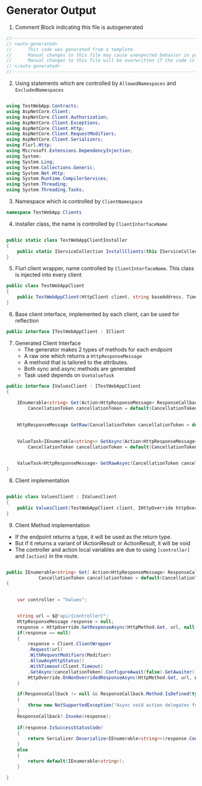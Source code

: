 # Generator Output

1. Comment Block indicating this file is autogenerated

```c# 
//------------------------------------------------------------------------------
// <auto-generated>
//		This code was generated from a template.
//		Manual changes to this file may cause unexpected behavior in your application.
//		Manual changes to this file will be overwritten if the code is regenerated.
// </auto-generated>
//------------------------------------------------------------------------------

```

2. Using statements which are controlled by `AllowedNamespaces` and `ExcludedNamespaces`

```c#

using TestWebApp.Contracts;
using AspNetCore.Client;
using AspNetCore.Client.Authorization;
using AspNetCore.Client.Exceptions;
using AspNetCore.Client.Http;
using AspNetCore.Client.RequestModifiers;
using AspNetCore.Client.Serializers;
using Flurl.Http;
using Microsoft.Extensions.DependencyInjection;
using System;
using System.Linq;
using System.Collections.Generic;
using System.Net.Http;
using System.Runtime.CompilerServices;
using System.Threading;
using System.Threading.Tasks;

```

3. Namespace which is controlled by `ClientNamespace`


```c#
namespace TestWebApp.Clients
```

4. Installer class, the name is controlled by `ClientInterfaceName`

```c#

public static class TestWebAppClientInstaller
{
	public static IServiceCollection InstallClients(this IServiceCollection services, Action<ClientConfiguration> configure)
}

```

5. Flurl client wrapper, name controlled by `ClientInterfaceName`. This class is injected into every client

```c#
public class TestWebAppClient
{
	public TestWebAppClient(HttpClient client, string baseAddress, TimeSpan timeout)
}
```

6. Base client interface, implemented by each client, can be used for reflection

```c#
public interface ITestWebAppClient : IClient
```

7. Generated Client Interface
   - The generator makes 2 types of methods for each endpoint
   - A raw one which returns a `HttpResponseMessage`
   - A methoid that is tailored to the attributes.
   - Both sync and async methods are generated
   - Task used depends on `UseValueTask`

```c#
public interface IValuesClient : ITestWebAppClient
{
		
	IEnumerable<string> Get(Action<HttpResponseMessage> ResponseCallback = null, 
		CancellationToken cancellationToken = default(CancellationToken));

		
	HttpResponseMessage GetRaw(CancellationToken cancellationToken = default(CancellationToken));

		
	ValueTask<IEnumerable<string>> GetAsync(Action<HttpResponseMessage> ResponseCallback = null, 
		CancellationToken cancellationToken = default(CancellationToken));

		
	ValueTask<HttpResponseMessage> GetRawAsync(CancellationToken cancellationToken = default(CancellationToken));
}
```

8. Client implementation

```c#

public class ValuesClient : IValuesClient
{
	public ValuesClient(TestWebAppClient client, IHttpOverride httpOverride, IHttpSerializer serializer, IRequestModifier modifier)
}


```

9. Client Method implementation

- If the endpoint returns a type, it will be used as the return type.
- But if it returns a variant of IActionResult or ActionResult, it will be void
- The controller and action local variables are due to using `[controller]` and `[action]` in the route.

```c#

public IEnumerable<string> Get(	Action<HttpResponseMessage> ResponseCallback = null, 
			CancellationToken cancellationToken = default(CancellationToken))
{

			
	var controller = "Values";


	string url = $@"api/{controller}";
	HttpResponseMessage response = null;
	response = HttpOverride.GetResponseAsync(HttpMethod.Get, url, null, cancellationToken).ConfigureAwait(false).GetAwaiter().GetResult();
	if(response == null)
	{
		response = Client.ClientWrapper
		.Request(url)
		.WithRequestModifiers(Modifier)
		.AllowAnyHttpStatus()
		.WithTimeout(Client.Timeout)
		.GetAsync(cancellationToken).ConfigureAwait(false).GetAwaiter().GetResult();
		HttpOverride.OnNonOverridedResponseAsync(HttpMethod.Get, url, null, response, cancellationToken).ConfigureAwait(false).GetAwaiter().GetResult();
	}

	if(ResponseCallback != null && ResponseCallback.Method.IsDefined(typeof(AsyncStateMachineAttribute), true))
	{
		throw new NotSupportedException("Async void action delegates for ResponseCallback are not supported. As they will run out of the scope of this call.");
	}
	ResponseCallback?.Invoke(response);
			
	if(response.IsSuccessStatusCode)
	{
		return Serializer.Deserialize<IEnumerable<string>>(response.Content).ConfigureAwait(false).GetAwaiter().GetResult();
	}
	else
	{
		return default(IEnumerable<string>);
	}

}

```